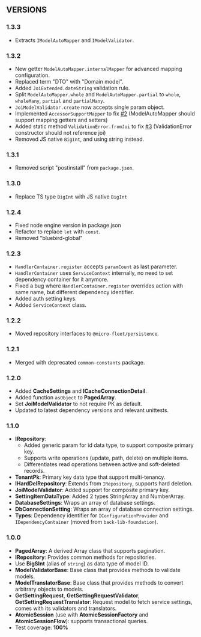 ## VERSIONS

### 1.3.3
- Extracts `IModelAutoMapper` and `IModelValidator`.

### 1.3.2
- New getter `ModelAutoMapper.internalMapper` for advanced mapping configuration.
- Replaced term "DTO" with "Domain model".
- Added `JoiExtended.dateString` validation rule.
- Split `ModelAutoMapper.whole` and `ModelAutoMapper.partial` to `whole`, `wholeMany`, `partial` and `partialMany`.
- `JoiModelValidator.create` now accepts single param object.
- Implemented `AccessorSupportMapper` to fix [#2](https://github.com/gennovative/micro-fleet-common/issues/2) (ModelAutoMapper should support mapping getters and setters)
- Added static method `ValidationError.fromJoi` to fix [#3](https://github.com/gennovative/micro-fleet-common/issues/3) (ValidationError constructor should not reference joi)
- Removed JS native `BigInt`, and using string instead.

### 1.3.1
- Removed script "postinstall" from `package.json`.

### 1.3.0
- Replace TS type `BigInt` with JS native `BigInt`

### 1.2.4
- Fixed node engine version in package.json
- Refactor to replace `let` with `const`.
- Removed "bluebird-global"

### 1.2.3
- `HandlerContainer.register` accepts `paramCount` as last parameter.
- `HandlerContainer` uses `ServiceContext` internally, no need to set dependency container for it anymore.
- Fixed a bug where `HandlerContainer.register` overrides action with same name, but different dependency identifier.
- Added auth setting keys.
- Added `ServiceContext` class.

### 1.2.2
- Moved repository interfaces to `@micro-fleet/persistence`.

### 1.2.1
- Merged with deprecated `common-constants` package.

### 1.2.0
- Added **CacheSettings** and **ICacheConnectionDetail**.
- Added function `asObject` to **PagedArray**.
- Set **JoiModelValidator** to not require PK as default.
- Updated to latest dependency versions and relevant unittests.

### 1.1.0

* **IRepository**: 
    - Added generic param for id data type, to support composite primary key.
    - Supports write operations (update, path, delete) on multiple items.
    - Differentiates read operations between active and soft-deleted records.
* **TenantPk**: Primary key data type that support multi-tenancy.
* **IHardDelRepository**: Extends from `IRepository`, supports hard deletion.
* **JoiModelValidator**: Added support for composite primary key.
* **SettingItemDataType**: Added 2 types StringArray and NumberArray.
* **DatabaseSettings**: Wraps an array of database settings.
* **DbConnectionSetting**: Wraps an array of database connection settings.
* **Types**: Dependency identifier for `IConfigurationProvider` and `IDependencyContainer` (moved from `back-lib-foundation`).

### 1.0.0

* **PagedArray<T>**: A derived Array class that supports pagination.
* **IRepository**: Provides common methods for repositories.
* Use **BigSInt** (alias of `string`) as data type of model ID.
* **ModelValidatorBase**: Base class that provides methods to validate models.
* **ModelTranslatorBase**: Base class that provides methods to convert arbitrary objects to models.
* **GetSettingRequest**, **GetSettingRequestValidator**, **GetSettingRequestTranslator**: Request model to fetch service settings, comes with its validators and translators.
* **AtomicSession** (use with **AtomicSessionFactory** and **AtomicSessionFlow**): supports transactional queries.
* Test coverage: **100%**